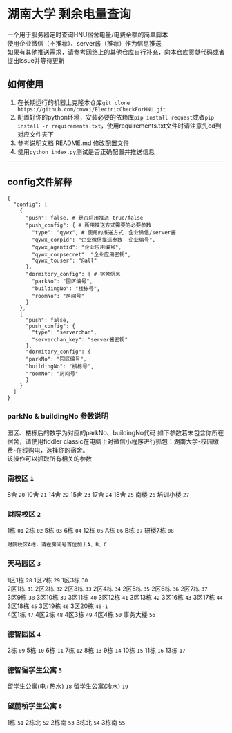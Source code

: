 # 湖南大学 剩余电量查询
一个用于服务器定时查询HNU宿舍电量/电费余额的简单脚本</br>
使用企业微信（不推荐）、server酱（推荐）作为信息推送</br>
如果有其他推送需求，请参考网络上的其他仓库自行补充，向本仓库贡献代码或者提出issue并等待更新</br>

## 如何使用
1. 在长期运行的机器上克隆本仓库`git clone https://github.com/cnwxi/ElectricCheckForHNU.git`</br>
2. 配置好你的python环境，安装必要的依赖库`pip install request`或者`pip install -r requirements.txt`，使用requirements.txt文件时请注意先cd到对应文件夹下
3. 参考说明文档 README.md 修改配置文件
4. 使用`python index.py`测试是否正确配置并推送信息

---

## config文件解释
```
{
  "config": [
    {
      "push": false, # 是否启用推送 true/false
      "push_config": { # 所用推送方式需要的必要参数
        "type": "qywx", # 使用的推送方式：企业微信/server酱
        "qywx_corpid": "企业微信推送参数——企业编号",
        "qywx_agentid": "企业应用编号",
        "qywx_corpsecret": "企业应用密钥",
        "qywx_touser": "@all"
      },
      "dormitory_config": { # 宿舍信息
        "parkNo": "园区编号",
        "buildingNo": "楼栋号",
        "roomNo": "房间号"
      }
    },
    {
      "push": false,
      "push_config": {
        "type": "serverchan",
        "serverchan_key": "server酱密钥"
      },
      "dormitory_config": {
      "parkNo": "园区编号",
      "buildingNo": "楼栋号",
      "roomNo": "房间号"
      }
    }
  ]
}
```

### parkNo & buildingNo 参数说明

园区、楼栋后的数字为对应的parkNo、buildingNo代码
如下参数若未包含你所在宿舍，请使用fiddler classic在电脑上对微信小程序进行抓包：湖南大学-校园缴费-在线购电，选择你的宿舍。</br>
该操作可以抓取所有相关的参数</br>


### 南校区 `1`

8舍 `20` 10舍 `21` 14舍 `22`
15舍 `23` 17舍 `24` 18舍 `25`
南楼 `26` 培训小楼 `27`

### 财院校区 `2`

1栋 `01` 2栋 `02` 5栋 `03`
6栋 `04` 12栋 `05` A栋 `06`
B栋 `07` 研楼7栋 `08`

```财院校区A栋，请在房间号首位加上A、B、C ```

### 天马园区 `3`

1区1栋 `28` 1区2栋 `29` 1区3栋 `30`</br>
2区1栋 `31` 2区2栋 `32` 2区3栋 `33`
2区4栋 `34` 2区5栋 `35` 2区6栋 `36`
2区7栋 `37`  </br>
3区9栋 `38` 3区10栋 `39`
3区11栋 `40` 3区12栋 `41` 3区13栋 `42`
3区16栋 `43` 3区17栋 `44` 3区18栋 `45`
3区19栋 `46` 3区20栋 `46-1`</br>
4区1栋 `47` 4区2栋 `48`
4区3栋 `49` 4区4栋 `50` 事务大楼 `56`</br>

### 德智园区 `4`

2栋 `09` 5栋 `10` 6栋 `11`
7栋 `12` 8栋 `13` 9栋 `14`
10栋 `15` 11栋 `16` 13栋 `17`

### 德智留学生公寓 `5`

留学生公寓(电+热水) `18` 留学生公寓(冷水) `19`

### 望麓桥学生公寓 `6`

1栋 `51` 2栋北 `52` 2栋南 `53`
3栋北 `54` 3栋南 `55` 
